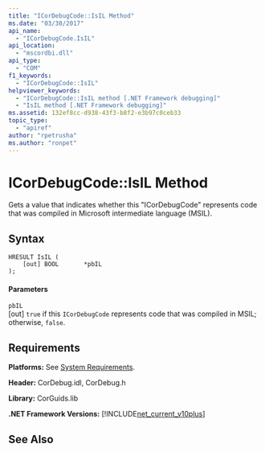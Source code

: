 ```yaml
---
title: "ICorDebugCode::IsIL Method"
ms.date: "03/30/2017"
api_name: 
  - "ICorDebugCode.IsIL"
api_location: 
  - "mscordbi.dll"
api_type: 
  - "COM"
f1_keywords: 
  - "ICorDebugCode::IsIL"
helpviewer_keywords: 
  - "ICorDebugCode::IsIL method [.NET Framework debugging]"
  - "IsIL method [.NET Framework debugging]"
ms.assetid: 132ef8cc-d938-43f3-b8f2-e3b97c0ceb33
topic_type: 
  - "apiref"
author: "rpetrusha"
ms.author: "ronpet"
---
```

# ICorDebugCode::IsIL Method
Gets a value that indicates whether this "ICorDebugCode" represents code that was compiled in Microsoft intermediate language (MSIL).  
  
## Syntax  
  
```  
HRESULT IsIL (  
    [out] BOOL       *pbIL  
);  
```  
  
#### Parameters  
 `pbIL`  
 [out] `true` if this `ICorDebugCode` represents code that was compiled in MSIL; otherwise, `false`.  
  
## Requirements  
 **Platforms:** See [System Requirements](../../../../docs/framework/get-started/system-requirements.md).  
  
 **Header:** CorDebug.idl, CorDebug.h  
  
 **Library:** CorGuids.lib  
  
 **.NET Framework Versions:** [!INCLUDE[net_current_v10plus](../../../../includes/net-current-v10plus-md.md)]  
  
## See Also  
 

